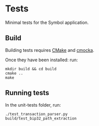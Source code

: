 # Tests

Minimal tests for the Symbol application.

## Build

Building tests requires [CMake](https://cmake.org/) and [cmocka](https://cmocka.org/).

Once they have been installed: run:

```shell
mkdir build && cd build
cmake ..
make
```

## Running tests

In the unit-tests folder, run:

```shell
./test_transaction_parser.py
build/test_bip32_path_extraction
```

